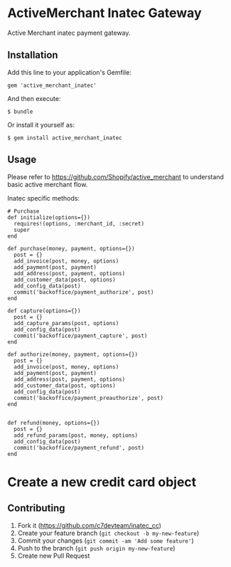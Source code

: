 # ActiveMerchant Inatec Gateway

Active Merchant inatec payment gateway. 

## Installation

Add this line to your application's Gemfile:

    gem 'active_merchant_inatec'

And then execute:

    $ bundle

Or install it yourself as:

    $ gem install active_merchant_inatec

## Usage

Please refer to https://github.com/Shopify/active_merchant to understand basic active merchant flow.

Inatec specific methods:

    # Purchase
    def initialize(options={})
      requires!(options, :merchant_id, :secret)
      super
    end
  
    def purchase(money, payment, options={})
      post = {}
      add_invoice(post, money, options)
      add_payment(post, payment)
      add_address(post, payment, options)
      add_customer_data(post, options)
      add_config_data(post)
      commit('backoffice/payment_authorize', post)
    end
  
    def capture(options={})
      post = {}
      add_capture_params(post, options)
      add_config_data(post)
      commit('backoffice/payment_capture', post)
    end
  
    def authorize(money, payment, options={})
      post = {}
      add_invoice(post, money, options)
      add_payment(post, payment)
      add_address(post, payment, options)
      add_customer_data(post, options)
      add_config_data(post)
      commit('backoffice/payment_preauthorize', post)
    end
  
  
    def refund(money, options={})
      post = {}
      add_refund_params(post, money, options)
      add_config_data(post)
      commit('backoffice/payment_refund', post)
    end




# Create a new credit card object

## Contributing

1. Fork it (https://github.com/c7devteam/inatec_cc)
2. Create your feature branch (`git checkout -b my-new-feature`)
3. Commit your changes (`git commit -am 'Add some feature'`)
4. Push to the branch (`git push origin my-new-feature`)
5. Create new Pull Request
